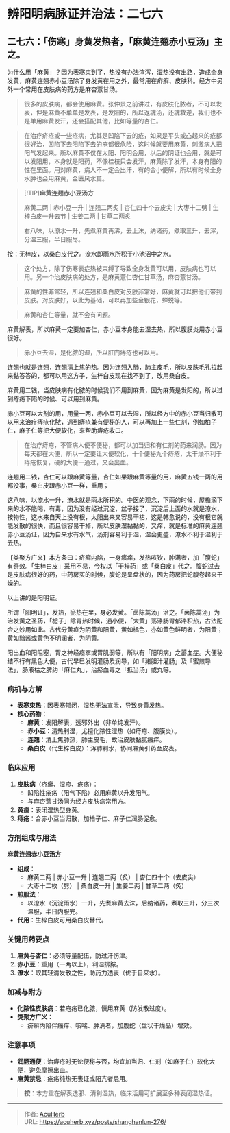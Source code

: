 # 辨阳明病脉证并治法：二七六


## 二七六：「伤寒」身黄发热者，「麻黄连翘赤小豆汤」主之。

<!--more-->

为什么用「麻黄」？因为表寒束到了，热没有办法渲泻，湿热没有出路，造成全身发黄，麻黄连翘赤小豆汤除了身发黄在用之外，最常用在疥癣、皮肤科。经方中另外一个常用在皮肤病的药方是麻杏薏甘汤。

> 很多的皮肤病，都会使用麻黄。张仲景之前讲过，有皮肤化脓者，不可以发表，但是麻黄不单单是发表，是发阳的，所以返魂汤，还魂救逆，我们也不是单用麻黄发汗，还会搭配其他，比如等量的杏仁。

> 在治疗疥疮或一些疮病，尤其是凹陷下去的疮，如果是平头或凸起来的疮都很好治，凹陷下去阳陷下去的疮都很危险，这时候就要用麻黄，刺激病人把阳气发起来。所以麻黄不仅在太阳、阳明会用，以后的阴证也会用，就是可以发阳用，本身就是阳药，不像桂枝只会发汗，麻黄除了发汗，本身有阳的性在里面。用对麻黄，病人不一定会出汗，有的会小便解，所以有时候全身水肿也会用麻黄，金匮风水篇。

> [!TIP]**麻黄连翘赤小豆汤方**
> 
> 麻黄二两 | 赤小豆一升 | 连翘二两炙 | 杏仁四十个去皮尖 | 大枣十二劈 | 生梓白皮一升去节 | 生姜二两 | 甘草二两炙
> 
> 右八味，以潦水一升，先煮麻黄再沸，去上沫，纳诸药，煮取三升，去滓，分温三服，半日服尽。

按：无梓皮，以桑白皮代之。潦水即雨水所积于小池沼中之水。

> 这个处方，除了伤寒表症热被束缚了导致全身发黄可以用，皮肤病也可以用。另一个治皮肤病的处方，是麻黄薏仁杏仁甘草汤，麻杏薏甘汤。

> 麻黄的性非常轻，所以连翘和桑白皮对皮肤非常好，麻黄就可以把他们带到皮肤。对皮肤好，以此为基础，可以再加些金银花，蝉蜕等。

> 麻黄和杏仁等量，就不会有问题。

麻黄解表，所以麻黄一定要加杏仁，赤小豆本身能去湿去热，所以腹膜炎用赤小豆很好。

> 赤小豆去湿，是化脓的湿，所以肛门痔疮也可以用。

连翘也就是连翘，连翘清上焦的热。因为连翘入肺，肺主皮毛，所以皮肤毛孔拉起来黏答答的，都可以用这方子，生梓白皮现在找不到了，改用桑白皮。

麻黄用二钱，当皮肤病有化脓的时候我们不用到麻黄，因为麻黄是发阳的，所以过到疮疡下陷的时候、可以用到麻黄。

赤小豆可以大剂的用，用量一两，赤小豆可以去湿，所以经方中的赤小豆当归散可以用来治疗痔疮化脓，遇到痔疮兼有便秘的人，可以再加上一些仁剂，例如柏子仁，麻子仁等把大便软化，来帮助痔疮收口。

> 在治疗痔疮，不管病人便不便秘，都可以加当归和有仁剂的药来润肠。因为每天都在大便，所以一定要让大便软化，十个便秘九个痔疮，太干燥不利于痔疮恢复，硬的大便一通过，又会出血。

连翘用二钱，杏仁可以跟麻黄等量，杏仁如果跟麻黄等量的用，麻黄五钱一两的用都没事，桑白皮跟赤小豆一样，重用；

这八味，以潦水一升，潦水就是雨水所积的。中医的观念，下雨的时候，屋檐滴下来的水不能喝，有毒，因为没有经过沉淀，盆子接了，沉淀后上面的水就是潦水，按物性，这水来自天上没有根，太阳出来又容易干枯，这是韩愈说的，没有根它就能发散的很快，而且很容易干掉，所以皮肤湿黏黏的，又痒，就是标准的麻黄连翘赤小豆汤证，因为自来水有水气，汤剂容易利于湿，湿会更盛，潦水不利于湿利于去热。

【类聚方广义】本方条曰：疥癣内陷，一身瘙痒，发热咳钦，肿满者，加「腹蛇」有奇效。「生梓白皮」采用不易，今权以「干梓药」或「桑白皮」代之。腹蛇过去是皮肤病很好的药，中药房买的时候，腹蛇是呈盘状的，因为药房把蛇腹卷起来干燥的。

以上讲的是阳明证。

所谓「阳明证」，发热，瘀热在里，身必发黄。「茵陈蒿汤」治之。「茵陈蒿汤」为治发黄之圣药，「栀子」除胃热时候，通小便，「大黄」荡涤肠胃郁滞积热，古法配合之妙用如此。古代分黄疸为阴黄和阳黄，黄如橘色，亦如黄色鲜明者，为阳黄；黄如黯酱或黄色不明润者，为阴黄。

阳出血和阳阻塞，胃之神经痉挛或胃肌弱等，所以有「阳明病」之蓄血症。大便秘结不行有黑色大便，古代早巳发明灌肠及润导，如「猪胆汁灌肠」及「蜜煎导法」，肠液枯之脾约「麻仁丸」，治瘀血毒之「抵当汤」或丸等。

### 病机与方解  
- **表寒束热**：因表寒郁闭，湿热无法宣泄，导致身黄发热。  
- **核心药物**：  
  - **麻黄**：发阳解表，透邪外出（非单纯发汗）。  
  - **赤小豆**：清热利湿，尤擅化脓性湿热（如痔疮、腹膜炎）。  
  - **连翘**：清上焦肺热，肺主皮毛，故治皮肤黏腻瘙痒。  
  - **桑白皮**（代生梓白皮）：泻肺利水，协同麻黄引药至皮表。  

### 临床应用  
1. **皮肤病**（疥癣、湿疹、疮疡）：  
   - 凹陷性疮疡（阳气下陷）必用麻黄以升发阳气。  
   - 与麻杏薏甘汤同为经方皮肤病常用方。  
2. **黄疸**：表闭湿热型身黄。  
3. **痔疮**：合赤小豆当归散，加柏子仁、麻子仁润肠促愈。  

### 方剂组成与用法  
**麻黄连翘赤小豆汤方**  
- **组成**：  
  - 麻黄二两 | 赤小豆一升 | 连翘二两（炙） | 杏仁四十个（去皮尖）  
  - 大枣十二枚（劈） | 桑白皮一升 | 生姜二两 | 甘草二两（炙）  
- **煎服法**：  
  - 以潦水（沉淀雨水）一升，先煮麻黄去沫，后纳诸药，煮取三升，分三次温服，半日内服完。  
- **代用**：生梓白皮可用桑白皮替代。  

### 关键用药要点  
1. **麻黄与杏仁**：必须等量配伍，防过汗伤津。  
2. **赤小豆**：重用（一两以上），利湿排脓。  
3. **潦水**：取其轻清发散之性，助药力透表（优于自来水）。  

### 加减与附方  
- **化脓性皮肤病**：若疮疡已化脓，慎用麻黄（防发散过度）。  
- **类聚方广义**：  
  - 疥癣内陷伴瘙痒、咳喘、肿满者，加腹蛇（盘状干燥品）增效。  

### 注意事项  
- **润肠通便**：治痔疮时无论便秘与否，均宜加当归、仁剂（如麻子仁）软化大便，避免摩擦出血。  
- **麻黄禁忌**：疮疡纯热无表证或阳亢者忌用。  

> **按**：本方重在解表透邪、清利湿热，临床活用可扩展至多种表闭湿热证。

---

> 作者: [AcuHerb](https://acuherb.xyz)  
> URL: https://acuherb.xyz/posts/shanghanlun-276/  


